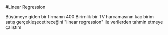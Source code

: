 #Linear Regression

Büyümeye giden bir firmanın  400 Birimlik bir TV harcamasının kaç birim satış gerçekleşecetireceğini "linear regression" ile verilerden tahmin etmeye çalıştım


